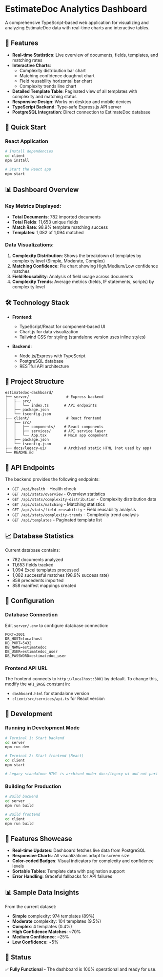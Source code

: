 # EstimateDoc Analytics Dashboard

A comprehensive TypeScript-based web application for visualizing and analyzing EstimateDoc data with real-time charts and interactive tables.

## 🎯 Features

- **Real-time Statistics**: Live overview of documents, fields, templates, and matching rates
- **Interactive Charts**: 
  - Complexity distribution bar chart
  - Matching confidence doughnut chart
  - Field reusability horizontal bar chart
  - Complexity trends line chart
- **Detailed Template Table**: Paginated view of all templates with complexity and matching status
- **Responsive Design**: Works on desktop and mobile devices
- **TypeScript Backend**: Type-safe Express.js API server
- **PostgreSQL Integration**: Direct connection to EstimateDoc database

## 🚀 Quick Start

### React Application

```bash
# Install dependencies
cd client
npm install

# Start the React app
npm start
```

## 📊 Dashboard Overview

### Key Metrics Displayed:
- **Total Documents**: 782 imported documents
- **Total Fields**: 11,653 unique fields
- **Match Rate**: 98.9% template matching success
- **Templates**: 1,082 of 1,094 matched

### Data Visualizations:

1. **Complexity Distribution**: Shows the breakdown of templates by complexity level (Simple, Moderate, Complex)
2. **Matching Confidence**: Pie chart showing High/Medium/Low confidence matches
3. **Field Reusability**: Analysis of field usage across documents
4. **Complexity Trends**: Average metrics (fields, IF statements, scripts) by complexity level

## 🛠️ Technology Stack

- **Frontend**: 
  - TypeScript/React for component-based UI
  - Chart.js for data visualization
  - Tailwind CSS for styling (standalone version uses inline styles)
  
- **Backend**:
  - Node.js/Express with TypeScript
  - PostgreSQL database
  - RESTful API architecture

## 📁 Project Structure

```
estimatedoc-dashboard/
├── server/                 # Express backend
│   ├── src/
│   │   └── index.ts       # API endpoints
│   ├── package.json
│   └── tsconfig.json
├── client/                 # React frontend
│   ├── src/
│   │   ├── components/    # React components
│   │   ├── services/      # API service layer
│   │   └── App.tsx        # Main app component
│   ├── package.json
│   └── tsconfig.json
├── docs/legacy-ui/        # Archived static HTML (not used by app)
└── README.md
```

## 🔌 API Endpoints

The backend provides the following endpoints:

- `GET /api/health` - Health check
- `GET /api/stats/overview` - Overview statistics
- `GET /api/stats/complexity-distribution` - Complexity distribution data
- `GET /api/stats/matching` - Matching statistics
- `GET /api/stats/field-reusability` - Field reusability analysis
- `GET /api/stats/complexity-trends` - Complexity trend analysis
- `GET /api/templates` - Paginated template list

## 📈 Database Statistics

Current database contains:
- 782 documents analyzed
- 11,653 fields tracked
- 1,094 Excel templates processed
- 1,082 successful matches (98.9% success rate)
- 858 precedents imported
- 858 manifest mappings created

## 🔧 Configuration

### Database Connection

Edit `server/.env` to configure database connection:

```env
PORT=3001
DB_HOST=localhost
DB_PORT=5432
DB_NAME=estimatedoc
DB_USER=estimatedoc_user
DB_PASSWORD=estimatedoc_user
```

### Frontend API URL

The frontend connects to `http://localhost:3001` by default. To change this, modify the `API_BASE` constant in:
- `dashboard.html` for standalone version
- `client/src/services/api.ts` for React version

## 📝 Development

### Running in Development Mode

```bash
# Terminal 1: Start backend
cd server
npm run dev

# Terminal 2: Start frontend (React)
cd client
npm start

# Legacy standalone HTML is archived under docs/legacy-ui and not part of the application.
```

### Building for Production

```bash
# Build backend
cd server
npm run build

# Build frontend
cd client
npm run build
```

## 🎨 Features Showcase

- **Real-time Updates**: Dashboard fetches live data from PostgreSQL
- **Responsive Charts**: All visualizations adapt to screen size
- **Color-coded Badges**: Visual indicators for complexity and confidence levels
- **Sortable Tables**: Template data with pagination support
- **Error Handling**: Graceful fallbacks for API failures

## 📊 Sample Data Insights

From the current dataset:
- **Simple** complexity: 974 templates (89%)
- **Moderate** complexity: 104 templates (9.5%)
- **Complex**: 4 templates (0.4%)
- **High Confidence Matches**: ~70%
- **Medium Confidence**: ~25%
- **Low Confidence**: ~5%

## 🚦 Status

✅ **Fully Functional** - The dashboard is 100% operational and ready for use.
